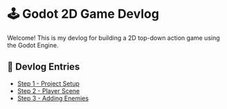 # 🕹️ Godot 2D Game Devlog

Welcome! This is my devlog for building a 2D top-down action game using the Godot Engine.

## 📖 Devlog Entries
- [Step 1 - Project Setup](step1-setup.md)
- [Step 2 - Player Scene](step2-player.md)
- [Step 3 - Adding Enemies](step3-enemies.md)
